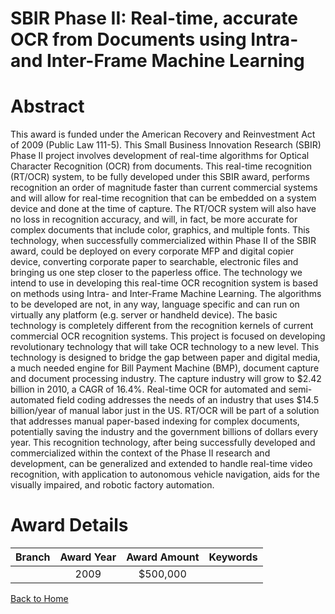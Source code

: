 
SBIR Phase II: Real-time, accurate OCR from Documents using Intra- and Inter-Frame Machine Learning
===================================================================================================

# Abstract


This award is funded under the American Recovery and Reinvestment Act of 2009 (Public Law 111-5).  This Small Business Innovation Research (SBIR) Phase II project involves development of real-time algorithms for Optical Character Recognition (OCR) from documents. This real-time recognition (RT/OCR) system, to be fully developed under this SBIR award, performs recognition an order of magnitude faster than current commercial systems and will allow for real-time recognition that can be embedded on a system device and done at the time of capture. The RT/OCR system will also have no loss in recognition accuracy, and will, in fact, be more accurate for complex documents that include color, graphics, and multiple fonts. This technology, when successfully commercialized within Phase II of the SBIR award, could be deployed on every corporate MFP and digital copier device, converting corporate paper to searchable, electronic files and bringing us one step closer to the paperless office. The technology we intend to use in developing this real-time OCR recognition system is based on methods using Intra- and Inter-Frame Machine Learning. The algorithms to be developed are not, in any way, language specific and can run on virtually any platform (e.g. server or handheld device). The basic technology is completely different from the recognition kernels of current commercial OCR recognition systems.  This project is focused on developing revolutionary technology that will take OCR technology to a new level. This
technology is designed to bridge the gap between paper and digital media, a much needed engine for Bill Payment Machine (BMP), document capture and document processing industry. The capture industry will grow to $2.42 billion in 2010, a CAGR of 16.4%. Real-time OCR for automated and semi-automated field coding addresses the needs of an industry that uses $14.5 billion/year of manual labor just in the US. RT/OCR will be part of a solution that addresses manual paper-based indexing for complex documents, potentially saving the industry and the government billions of dollars every year. This recognition technology, after being successfully developed and commercialized within the context of the Phase II research and development, can be generalized and extended to handle real-time video recognition, with application to autonomous vehicle navigation, aids for the visually impaired, and robotic factory automation.  

# Award Details

|Branch|Award Year|Award Amount|Keywords|
| :---: | :---: | :---: | :---: |
||2009|$500,000||
  
  


[Back to Home](https://github.com/chrischow/dod_sbir_awards/JT/#105)